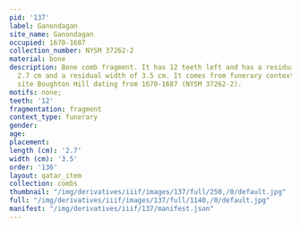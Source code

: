 ```yaml
---
pid: '137'
label: Ganondagan
site_name: Ganondagan
occupied: 1670-1687
collection_number: NYSM 37262-2
material: bone
description: Bone comb fragment. It has 12 teeth left and has a residual length of
  2.7 cm and a residual width of 3.5 cm. It comes from funerary context of the Seneca
  site Boughton Hill dating from 1670-1687 (NYSM 37262-2).
motifs: none;
teeth: '12'
fragmentation: fragment
context_type: funerary
gender:
age:
placement:
length (cm): '2.7'
width (cm): '3.5'
order: '136'
layout: qatar_item
collection: combs
thumbnail: "/img/derivatives/iiif/images/137/full/250,/0/default.jpg"
full: "/img/derivatives/iiif/images/137/full/1140,/0/default.jpg"
manifest: "/img/derivatives/iiif/137/manifest.json"
---
```

